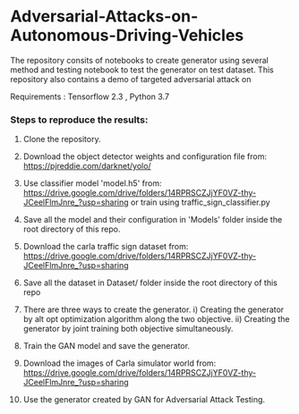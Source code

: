 # Adversarial-Attacks-on-Autonomous-Driving-Vehicles

The repository consits of notebooks to create generator using several method and testing notebook to test the generator on test dataset. This repository also contains a demo of targeted adversarial attack on 

Requirements : Tensorflow 2.3 , Python 3.7

### Steps to reproduce the results:
1. Clone the repository.
2. Download the object detector weights and configuration file from: https://pjreddie.com/darknet/yolo/ 
3. Use classifier model 'model.h5' from: https://drive.google.com/drive/folders/14RPRSCZJjYF0VZ-thy-JCeelFlmJnre_?usp=sharing or train using traffic_sign_classifier.py

3. Save all the model and their configuration in 'Models' folder inside the root directory of this repo.

4. Download the carla traffic sign dataset from: https://drive.google.com/drive/folders/14RPRSCZJjYF0VZ-thy-JCeelFlmJnre_?usp=sharing

5. Save all the dataset in Dataset/ folder inside the root directory of this repo

6. There are three ways to create the generator.
    i) Creating the generator by alt opt optimization algorithm along the two objective. 
    ii) Creating the generator by joint training both objective simultaneously.

7. Train the GAN model and save the generator.

8. Download the images of Carla simulator world from: https://drive.google.com/drive/folders/14RPRSCZJjYF0VZ-thy-JCeelFlmJnre_?usp=sharing

8. Use the generator created by GAN for Adversarial Attack Testing. 

